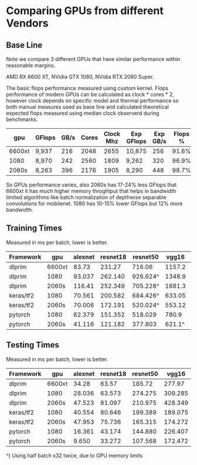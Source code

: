 # Comparing GPUs from different Vendors

## Base Line

Note we compare 3 different GPUs that have similar performance within reasonable margins.

AMD RX 6600 XT, NVidia GTX 1080, NVidia RTX 2060 Super.

The basic flops performance measured using custom kernel. Flops performance of modern GPUs can 
be calculated as clock \* cores \* 2, however clock depends on specific model and thermal
performance so both manual measures used as base line and calculated theoretical expected
flops measured using median clock observerd during benchmarks.


|gpu        |GFlops  |GB/s|Cores|Clock Mhz|Exp GFlops|Exp GB/s|Flops %| Mem %|
|-----------|--------|----|-----|---------|----------|--------|-------|------|
|6600xt     |9,937   |216 |2048 |2655     |10,875    |256     |91.6%  |84.4% |
|1080       |8,970   |242 |2560 |1809     |9,262     |320     |96.9%  |75.6% |
|2060s      |8,263   |396 |2176 |1905     |8,290     |448     |98.7%  |88.4% |

So GPUs performance varies, also 2060s has 17-24% less GFlops that 6600xt it has much higher memory throghtput that helps in bandwidth limited algorithms like batch normalization of depthwise separable convolutions for mobilenet. 1080 has 10-15% lower GFlops but 12% more bandwidth.


## Training Times

Measured in ms per batch, lower is better.

|Framework  |gpu    |alexnet|resnet18   |resnet50   |vgg16  |mobilenet|
|-----------|-------|-------|-----------|-----------|-------|---------|
|dlprim     |6600xt |83.73  |231.27     |716.06     |1157.2 |414.35|
|dlprim     |1080   |93.037 |262.140    |926.624^   |1348.9 |614.016|
|dlprim     |2060s  |116.41 |252.349    |705.228^   |1681.3 |355.212|
|keras/tf2  |1080   |70.561 |200.582    |684.426^   |633.05 |437.844|
|keras/tf2  |2060s  |70.006 |172.191    |520.024^   |553.12 |344.548|
|pytorch    |1080   |62.379 |151.352    |518.029    |780.9  |229.200|
|pytorch    |2060s  |41.116 |121.182    |377.803    |621.1^ |143.225|


## Testing Times

Measured in ms per batch, lower is better.


|Framework  |gpu    |alexnet|resnet18   |resnet50   |vgg16  |mobilenet|
|-----------|-------|-------|-----------|-----------|-------|---------|
|dlprim     |6600xt |34.28  |63.57      |185.72     |277.97 |102.84|
|dlprim     |1080   |28.036 |63.573     |274.275    |309.285|131.745|
|dlprim     |2060s  |47.523 |81.097     |210.975    |428.349|97.800|
|keras/tf2  |1080   |40.554 |80.646     |199.389    |189.075|109.856|
|keras/tf2  |2060s  |47.953 |75.736     |165.315    |174.272|93.015|
|pytorch    |1080   |16.361 |43.174     |144.880    |226.407|60.135|
|pytorch    |2060s  |9.650  |33.272     |107.568    |172.472|35.551|


^) Using half batch x32 twice, due to GPU memory limits

